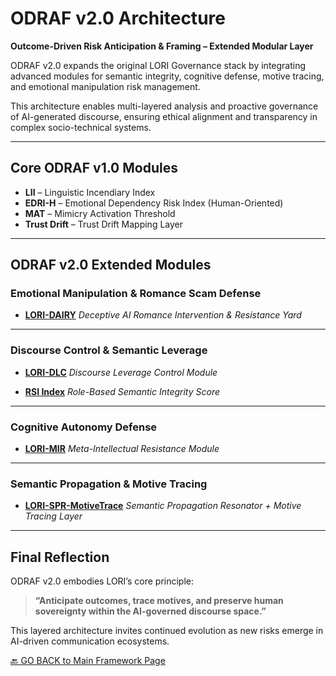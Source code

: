 # ODRAF v2.0 Architecture

**Outcome-Driven Risk Anticipation & Framing – Extended Modular Layer**

ODRAF v2.0 expands the original LORI Governance stack by integrating advanced modules for semantic integrity, cognitive defense, motive tracing, and emotional manipulation risk management.

This architecture enables multi-layered analysis and proactive governance of AI-generated discourse, ensuring ethical alignment and transparency in complex socio-technical systems.

---

## Core ODRAF v1.0 Modules

- **LII** – Linguistic Incendiary Index
- **EDRI-H** – Emotional Dependency Risk Index (Human-Oriented)
- **MAT** – Mimicry Activation Threshold
- **Trust Drift** – Trust Drift Mapping Layer

---

## ODRAF v2.0 Extended Modules

### Emotional Manipulation & Romance Scam Defense

- [**LORI-DAIRY**](/modules/LORI-DAIRY.md)
_Deceptive AI Romance Intervention & Resistance Yard_

---

### Discourse Control & Semantic Leverage

- [**LORI-DLC**](/modules/LORI-DLC.md)
_Discourse Leverage Control Module_

- [**RSI Index**](/modules/RSI_Index.md)
_Role-Based Semantic Integrity Score_

---

### Cognitive Autonomy Defense

- [**LORI-MIR**](/modules/LORI-MIR.md)
_Meta-Intellectual Resistance Module_

---

### Semantic Propagation & Motive Tracing

- [**LORI-SPR-MotiveTrace**](/modules/LORI-SPR-MotiveTrace.md)
_Semantic Propagation Resonator + Motive Tracing Layer_

---

## Final Reflection

ODRAF v2.0 embodies LORI’s core principle:

> **“Anticipate outcomes, trace motives, and preserve human sovereignty within the AI-governed discourse space.”**

This layered architecture invites continued evolution as new risks emerge in AI-driven communication ecosystems.

[🔙 GO BACK to Main Framework Page](../index.md)
